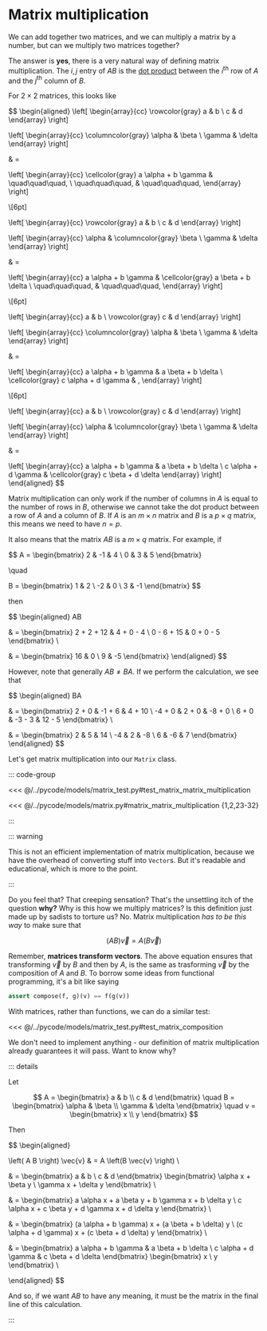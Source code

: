 # Matrix multiplication

We can add together two matrices, and we can multiply a matrix by a number, but
can we multiply two matrices together?

The answer is **yes**, there is a very natural way of defining matrix
multiplication. The $i,j$ entry of $AB$ is the
[dot product](../vectors/dot-product) between the $i^{\text{th}}$ row of $A$ and
the $j^{\text{th}}$ column of $B$.

For $2 \times 2$ matrices, this looks like

$$
\begin{aligned}
\left[
\begin{array}{cc}
\rowcolor{gray} a & b \\
c & d
\end{array}
\right]

\left[
\begin{array}{cc}
\columncolor{gray} \alpha & \beta \\
\gamma & \delta
\end{array}
\right]

& =

\left[
\begin{array}{cc}
\cellcolor{gray} a \alpha + b \gamma &
\quad\quad\quad\, \\
\quad\quad\quad\, &
\quad\quad\quad\,
\end{array}
\right]

\\[6pt]

\left[
\begin{array}{cc}
\rowcolor{gray} a & b \\
c & d
\end{array}
\right]

\left[
\begin{array}{cc}
\alpha & \columncolor{gray} \beta \\
\gamma & \delta
\end{array}
\right]

& =

\left[
\begin{array}{cc}
a \alpha + b \gamma &
\cellcolor{gray} a \beta + b \delta \\
\quad\quad\quad\, &
\quad\quad\quad\,
\end{array}
\right]

\\[6pt]

\left[
\begin{array}{cc}
a & b \\
\rowcolor{gray} c & d
\end{array}
\right]

\left[
\begin{array}{cc}
\columncolor{gray} \alpha & \beta \\
\gamma & \delta
\end{array}
\right]

& =

\left[
\begin{array}{cc}
a \alpha + b \gamma &
a \beta + b \delta \\
\cellcolor{gray} c \alpha + d \gamma &
\,
\end{array}
\right]

\\[6pt]

\left[
\begin{array}{cc}
a & b \\
\rowcolor{gray} c & d
\end{array}
\right]

\left[
\begin{array}{cc}
\alpha & \columncolor{gray} \beta \\
\gamma & \delta
\end{array}
\right]

& =

\left[
\begin{array}{cc}
a \alpha + b \gamma &
a \beta + b \delta \\
c \alpha + d \gamma &
\cellcolor{gray} c \beta + d \delta
\end{array}
\right]
\end{aligned}
$$

Matrix multiplication can only work if the number of columns in $A$ is equal to
the number of rows in $B$, otherwise we cannot take the dot product between a
row of $A$ and a column of $B$. If $A$ is an $m \times n$ matrix and $B$ is a
$p \times q$ matrix, this means we need to have $n = p$.

It also means that the matrix $AB$ is a $m \times q$ matrix. For example, if

$$
A = \begin{bmatrix}
2 & -1 & 4 \\
0 & 3 & 5
\end{bmatrix}

\quad

B = \begin{bmatrix}
1 & 2 \\
-2 & 0 \\
3 & -1
\end{bmatrix}
$$

then

$$
\begin{aligned}
AB

& = \begin{bmatrix}
2 + 2 + 12 & 4 + 0 - 4 \\
0 - 6 + 15 & 0 + 0 - 5
\end{bmatrix} \\

& = \begin{bmatrix}
16 & 0 \\
9 & -5
\end{bmatrix}
\end{aligned}
$$

However, note that generally $AB \neq BA$. If we perform the calculation, we see
that

$$
\begin{aligned}
BA

& = \begin{bmatrix}
2 + 0 & -1 + 6 & 4 + 10 \\
-4 + 0 & 2 + 0 & -8 + 0 \\
6 + 0 & -3 - 3 & 12 - 5
\end{bmatrix} \\

& = \begin{bmatrix}
2 & 5 & 14 \\
-4 & 2 & -8 \\
6 & -6 & 7
\end{bmatrix}
\end{aligned}
$$

Let's get matrix multiplication into our `Matrix` class.

::: code-group

<<< @/../pycode/models/matrix_test.py#test_matrix_matrix_multiplication

<<< @/../pycode/models/matrix.py#matrix_matrix_multiplication {1,2,23-32}

:::

::: warning

This is not an efficient implementation of matrix multiplication, because we
have the overhead of converting stuff into `Vector`s. But it's readable and
educational, which is more to the point.

:::

Do you feel that? That creeping sensation? That's the unsettling itch of the
question **why?** Why is this how we multiply matrices? Is this definition just
made up by sadists to torture us? No. Matrix multiplication _has to be this way_
to make sure that

$$
\left( A B \right) \vec{v} = A \left(B \vec{v} \right)
$$

Remember, **matrices transform vectors**. The above equation ensures that
transforming $\vec{v}$ by $B$ and then by $A$, is the same as trasforming
$\vec{v}$ by the composition of $A$ and $B$. To borrow some ideas from
functional programming, it's a bit like saying

```python
assert compose(f, g)(v) == f(g(v))
```

With matrices, rather than functions, we can do a similar test:

<<< @/../pycode/models/matrix_test.py#test_matrix_composition

We don't need to implement anything - our definition of matrix multiplication
already guarantees it will pass. Want to know why?

::: details

Let

$$
A = \begin{bmatrix} a & b \\ c & d \end{bmatrix}
\quad
B = \begin{bmatrix} \alpha & \beta \\ \gamma & \delta \end{bmatrix}
\quad
v = \begin{bmatrix} x \\ y \end{bmatrix}
$$

Then

$$
\begin{aligned}

\left( A B \right) \vec{v} & = A \left(B \vec{v} \right) \\

& = \begin{bmatrix} a & b \\ c & d \end{bmatrix}
\begin{bmatrix} \alpha x + \beta y \\ \gamma x + \delta y \end{bmatrix} \\

& = \begin{bmatrix}
a \alpha x + a \beta y + b \gamma x + b \delta y \\
c \alpha x + c \beta y + d \gamma x + d \delta y
\end{bmatrix} \\

& = \begin{bmatrix}
(a \alpha + b \gamma) x + (a \beta + b \delta) y \\
(c \alpha + d \gamma) x + (c \beta + d \delta) y
\end{bmatrix} \\

& = \begin{bmatrix}
a \alpha + b \gamma & a \beta + b \delta \\
c \alpha + d \gamma & c \beta + d \delta
\end{bmatrix} \begin{bmatrix} x \\ y \end{bmatrix} \\

\end{aligned}
$$

And so, if we want $AB$ to have any meaning, it must be the matrix in the final
line of this calculation.

:::
